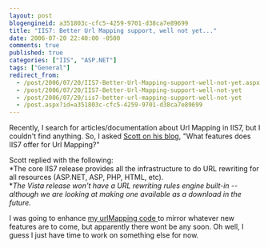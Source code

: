 ```yaml
---
layout: post
blogengineid: a351803c-cfc5-4259-9701-d38ca7e89699
title: "IIS7: Better Url Mapping support, well not yet..."
date: 2006-07-20 22:40:00 -0500
comments: true
published: true
categories: ["IIS", "ASP.NET"]
tags: ["General"]
redirect_from: 
  - /post/2006/07/20/IIS7-Better-Url-Mapping-support-well-not-yet.aspx
  - /post/2006/07/20/IIS7-Better-Url-Mapping-support-well-not-yet
  - /post/2006/07/20/iis7-better-url-mapping-support-well-not-yet
  - /post.aspx?id=a351803c-cfc5-4259-9701-d38ca7e89699
---
```

<!-- more -->

Recently, I search for articles/documentation about Url Mapping in IIS7, but I couldn't find anything. So, I asked <A href="http://weblogs.asp.net/scottgu/archive/2006/06/15/My-TechEd-Talk-Now-Available-for-Download.aspx#455783">Scott on his blog</A>, "What features does IIS7 offer for Url Mapping?"

Scott replied with the following:<BR>*The core IIS7 release provides all the infrastructure to do URL rewriting for all resources (ASP.NET, ASP, PHP, HTML, etc).<BR>**The Vista release won't have a URL rewriting rules engine built-in -- although we are looking at making one available as a download in the future.*

I was going to enhance <A href="/blog/post.aspx?postid=762">my urlMapping code </A>to mirror whatever new features are to come, but apparently there wont be any soon. Oh well, I guess I just have time to work on something else for now.
